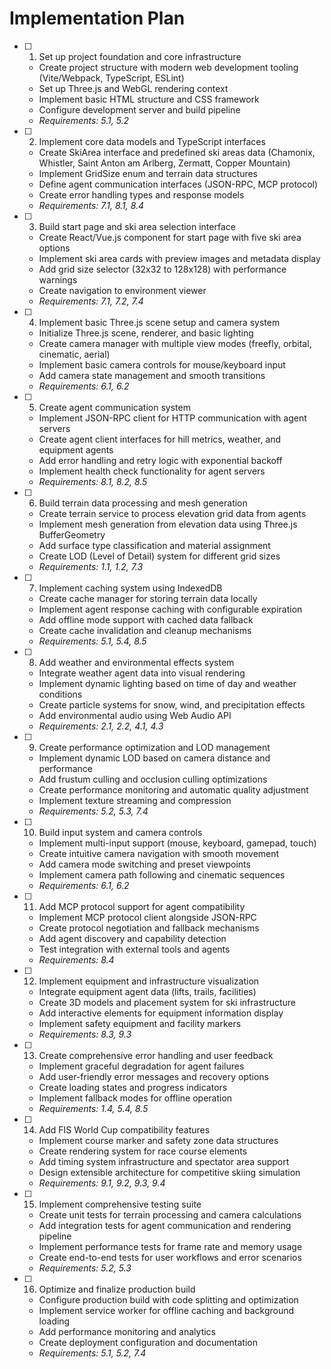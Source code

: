 # Implementation Plan

- [ ] 1. Set up project foundation and core infrastructure
  - Create project structure with modern web development tooling (Vite/Webpack, TypeScript, ESLint)
  - Set up Three.js and WebGL rendering context
  - Implement basic HTML structure and CSS framework
  - Configure development server and build pipeline
  - _Requirements: 5.1, 5.2_

- [ ] 2. Implement core data models and TypeScript interfaces
  - Create SkiArea interface and predefined ski areas data (Chamonix, Whistler, Saint Anton am Arlberg, Zermatt, Copper Mountain)
  - Implement GridSize enum and terrain data structures
  - Define agent communication interfaces (JSON-RPC, MCP protocol)
  - Create error handling types and response models
  - _Requirements: 7.1, 8.1, 8.4_

- [ ] 3. Build start page and ski area selection interface
  - Create React/Vue.js component for start page with five ski area options
  - Implement ski area cards with preview images and metadata display
  - Add grid size selector (32x32 to 128x128) with performance warnings
  - Create navigation to environment viewer
  - _Requirements: 7.1, 7.2, 7.4_

- [ ] 4. Implement basic Three.js scene setup and camera system
  - Initialize Three.js scene, renderer, and basic lighting
  - Create camera manager with multiple view modes (freefly, orbital, cinematic, aerial)
  - Implement basic camera controls for mouse/keyboard input
  - Add camera state management and smooth transitions
  - _Requirements: 6.1, 6.2_

- [ ] 5. Create agent communication system
  - Implement JSON-RPC client for HTTP communication with agent servers
  - Create agent client interfaces for hill metrics, weather, and equipment agents
  - Add error handling and retry logic with exponential backoff
  - Implement health check functionality for agent servers
  - _Requirements: 8.1, 8.2, 8.5_

- [ ] 6. Build terrain data processing and mesh generation
  - Create terrain service to process elevation grid data from agents
  - Implement mesh generation from elevation data using Three.js BufferGeometry
  - Add surface type classification and material assignment
  - Create LOD (Level of Detail) system for different grid sizes
  - _Requirements: 1.1, 1.2, 7.3_

- [ ] 7. Implement caching system using IndexedDB
  - Create cache manager for storing terrain data locally
  - Implement agent response caching with configurable expiration
  - Add offline mode support with cached data fallback
  - Create cache invalidation and cleanup mechanisms
  - _Requirements: 5.1, 5.4, 8.5_

- [ ] 8. Add weather and environmental effects system
  - Integrate weather agent data into visual rendering
  - Implement dynamic lighting based on time of day and weather conditions
  - Create particle systems for snow, wind, and precipitation effects
  - Add environmental audio using Web Audio API
  - _Requirements: 2.1, 2.2, 4.1, 4.3_

- [ ] 9. Create performance optimization and LOD management
  - Implement dynamic LOD based on camera distance and performance
  - Add frustum culling and occlusion culling optimizations
  - Create performance monitoring and automatic quality adjustment
  - Implement texture streaming and compression
  - _Requirements: 5.2, 5.3, 7.4_

- [ ] 10. Build input system and camera controls
  - Implement multi-input support (mouse, keyboard, gamepad, touch)
  - Create intuitive camera navigation with smooth movement
  - Add camera mode switching and preset viewpoints
  - Implement camera path following and cinematic sequences
  - _Requirements: 6.1, 6.2_

- [ ] 11. Add MCP protocol support for agent compatibility
  - Implement MCP protocol client alongside JSON-RPC
  - Create protocol negotiation and fallback mechanisms
  - Add agent discovery and capability detection
  - Test integration with external tools and agents
  - _Requirements: 8.4_

- [ ] 12. Implement equipment and infrastructure visualization
  - Integrate equipment agent data (lifts, trails, facilities)
  - Create 3D models and placement system for ski infrastructure
  - Add interactive elements for equipment information display
  - Implement safety equipment and facility markers
  - _Requirements: 8.3, 9.3_

- [ ] 13. Create comprehensive error handling and user feedback
  - Implement graceful degradation for agent failures
  - Add user-friendly error messages and recovery options
  - Create loading states and progress indicators
  - Implement fallback modes for offline operation
  - _Requirements: 1.4, 5.4, 8.5_

- [ ] 14. Add FIS World Cup compatibility features
  - Implement course marker and safety zone data structures
  - Create rendering system for race course elements
  - Add timing system infrastructure and spectator area support
  - Design extensible architecture for competitive skiing simulation
  - _Requirements: 9.1, 9.2, 9.3, 9.4_

- [ ] 15. Implement comprehensive testing suite
  - Create unit tests for terrain processing and camera calculations
  - Add integration tests for agent communication and rendering pipeline
  - Implement performance tests for frame rate and memory usage
  - Create end-to-end tests for user workflows and error scenarios
  - _Requirements: 5.2, 5.3_

- [ ] 16. Optimize and finalize production build
  - Configure production build with code splitting and optimization
  - Implement service worker for offline caching and background loading
  - Add performance monitoring and analytics
  - Create deployment configuration and documentation
  - _Requirements: 5.1, 5.2, 7.4_